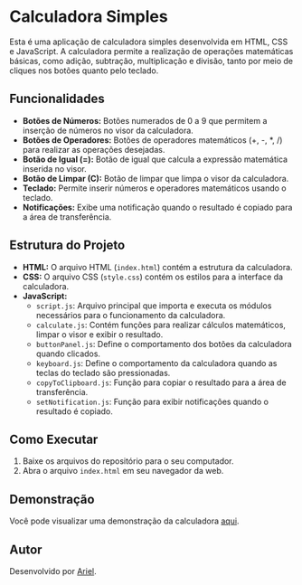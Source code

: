 # Calculadora Simples

Esta é uma aplicação de calculadora simples desenvolvida em HTML, CSS e JavaScript. A calculadora permite a realização de operações matemáticas básicas, como adição, subtração, multiplicação e divisão, tanto por meio de cliques nos botões quanto pelo teclado.

## Funcionalidades

- **Botões de Números:** Botões numerados de 0 a 9 que permitem a inserção de números no visor da calculadora.
- **Botões de Operadores:** Botões de operadores matemáticos (+, -, *, /) para realizar as operações desejadas.
- **Botão de Igual (=):** Botão de igual que calcula a expressão matemática inserida no visor.
- **Botão de Limpar (C):** Botão de limpar que limpa o visor da calculadora.
- **Teclado:** Permite inserir números e operadores matemáticos usando o teclado.
- **Notificações:** Exibe uma notificação quando o resultado é copiado para a área de transferência.

## Estrutura do Projeto

- **HTML:** O arquivo HTML (`index.html`) contém a estrutura da calculadora.
- **CSS:** O arquivo CSS (`style.css`) contém os estilos para a interface da calculadora.
- **JavaScript:**
  - `script.js`: Arquivo principal que importa e executa os módulos necessários para o funcionamento da calculadora.
  - `calculate.js`: Contém funções para realizar cálculos matemáticos, limpar o visor e exibir o resultado.
  - `buttonPanel.js`: Define o comportamento dos botões da calculadora quando clicados.
  - `keyboard.js`: Define o comportamento da calculadora quando as teclas do teclado são pressionadas.
  - `copyToClipboard.js`: Função para copiar o resultado para a área de transferência.
  - `setNotification.js`: Função para exibir notificações quando o resultado é copiado.

## Como Executar

1. Baixe os arquivos do repositório para o seu computador.
2. Abra o arquivo `index.html` em seu navegador da web.

## Demonstração

Você pode visualizar uma demonstração da calculadora [aqui](link_para_demo).

## Autor

Desenvolvido por [Ariel]([link_para_perfil_github](https://github.com/ArielAlael)).
